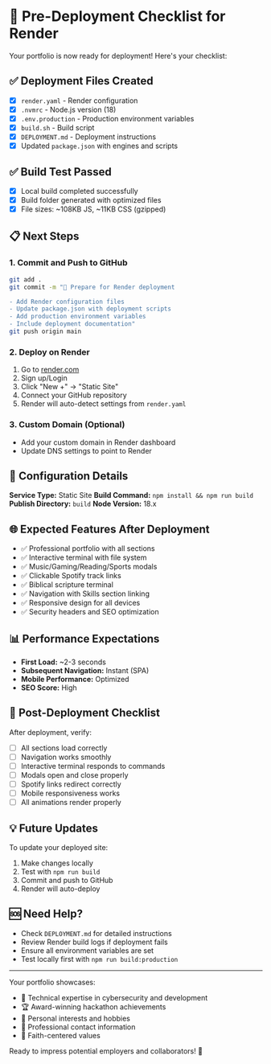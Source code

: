 # 🚀 Pre-Deployment Checklist for Render

Your portfolio is now ready for deployment! Here's your checklist:

## ✅ Deployment Files Created

- [x] `render.yaml` - Render configuration
- [x] `.nvmrc` - Node.js version (18)
- [x] `.env.production` - Production environment variables
- [x] `build.sh` - Build script
- [x] `DEPLOYMENT.md` - Deployment instructions
- [x] Updated `package.json` with engines and scripts

## ✅ Build Test Passed

- [x] Local build completed successfully
- [x] Build folder generated with optimized files
- [x] File sizes: ~108KB JS, ~11KB CSS (gzipped)

## 📋 Next Steps

### 1. Commit and Push to GitHub
```bash
git add .
git commit -m "🚀 Prepare for Render deployment

- Add Render configuration files
- Update package.json with deployment scripts
- Add production environment variables
- Include deployment documentation"
git push origin main
```

### 2. Deploy on Render
1. Go to [render.com](https://render.com)
2. Sign up/Login
3. Click "New +" → "Static Site"
4. Connect your GitHub repository
5. Render will auto-detect settings from `render.yaml`

### 3. Custom Domain (Optional)
- Add your custom domain in Render dashboard
- Update DNS settings to point to Render

## 🔧 Configuration Details

**Service Type:** Static Site
**Build Command:** `npm install && npm run build`
**Publish Directory:** `build`
**Node Version:** 18.x

## 🌐 Expected Features After Deployment

- ✅ Professional portfolio with all sections
- ✅ Interactive terminal with file system
- ✅ Music/Gaming/Reading/Sports modals
- ✅ Clickable Spotify track links
- ✅ Biblical scripture terminal
- ✅ Navigation with Skills section linking
- ✅ Responsive design for all devices
- ✅ Security headers and SEO optimization

## 📊 Performance Expectations

- **First Load:** ~2-3 seconds
- **Subsequent Navigation:** Instant (SPA)
- **Mobile Performance:** Optimized
- **SEO Score:** High

## 🚨 Post-Deployment Checklist

After deployment, verify:
- [ ] All sections load correctly
- [ ] Navigation works smoothly
- [ ] Interactive terminal responds to commands
- [ ] Modals open and close properly
- [ ] Spotify links redirect correctly
- [ ] Mobile responsiveness works
- [ ] All animations render properly

## 💡 Future Updates

To update your deployed site:
1. Make changes locally
2. Test with `npm run build`
3. Commit and push to GitHub
4. Render will auto-deploy

## 🆘 Need Help?

- Check `DEPLOYMENT.md` for detailed instructions
- Review Render build logs if deployment fails
- Ensure all environment variables are set
- Test locally first with `npm run build:production`

---

Your portfolio showcases:
- 🎯 Technical expertise in cybersecurity and development
- 🏆 Award-winning hackathon achievements
- 🎵 Personal interests and hobbies
- 📱 Professional contact information
- 🙏 Faith-centered values

Ready to impress potential employers and collaborators! 🌟
